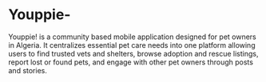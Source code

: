 # Youppie-
Youppie! is a community based mobile application designed for pet owners in Algeria. It centralizes essential pet care needs into one platform allowing users to find trusted vets and shelters, browse adoption and rescue listings, report lost or found pets, and engage with other pet owners through posts and stories.
